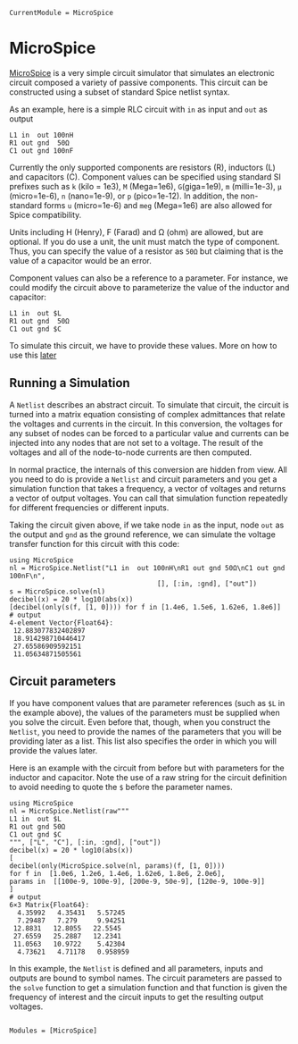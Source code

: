 ```@meta
CurrentModule = MicroSpice
```

# MicroSpice

[MicroSpice](https://github.com/tdunning/MicroSpice.jl) is a very
simple circuit simulator that simulates an electronic circuit composed
a variety of passive components. This circuit can be constructed using
a subset of standard Spice netlist syntax.

As an example, here is a simple RLC circuit with `in` as input and `out` as
output

```
L1 in  out 100nH
R1 out gnd  50Ω
C1 out gnd 100nF
```

Currently the only supported components are resistors (R), inductors (L)
and capacitors (C). Component values can be specified using standard SI
prefixes such as `k` (kilo = 1e3), `M` (Mega=1e6), `G`(giga=1e9), `m`
(milli=1e-3), `μ` (micro=1e-6), `n` (nano=1e-9), or `p` (pico=1e-12). In
addition, the non-standard forms `u` (micro=1e-6) and `meg` (Mega=1e6) are
also allowed for Spice compatibility.

Units including H (Henry), F (Farad) and Ω (ohm) are allowed, but are
optional.  If you do use a unit, the unit must match the type of
component. Thus, you can specify the value of a resistor as `50Ω` but
claiming that is the value of a capacitor would be an error.

Component values can also be a reference to a parameter. For instance,
we could modify the circuit above to parameterize the value of the
inductor and capacitor:

```
L1 in  out $L
R1 out gnd  50Ω
C1 out gnd $C
```
To simulate this circuit, we have to provide these values. More on how
to use this [later](#Circuit-parameters)
## Running a Simulation

A `Netlist` describes an abstract circuit. To simulate that circuit,
the circuit is turned into a matrix equation consisting of complex
admittances that relate the voltages and currents in the circuit. In
this conversion, the voltages for any subset of nodes can be forced to
a particular value and currents can be injected into any nodes that
are not set to a voltage.  The result of the voltages and all of the
node-to-node currents are then computed.

In normal practice, the internals of this conversion are hidden from
view.  All you need to do is provide a `Netlist` and circuit
parameters and you get a simulation function that takes a frequency, a
vector of voltages and returns a vector of output voltages. You can
call that simulation function repeatedly for different frequencies or
different inputs.

Taking the circuit given above, if we take node `in` as the input,
node `out` as the output and `gnd` as the ground reference, we can
simulate the voltage transfer function for this circuit with this
code:

```jldoctest; filter = r"(\d*)\.(\d{9})\d+" => s"\1.\2***"
using MicroSpice
nl = MicroSpice.Netlist("L1 in  out 100nH\nR1 out gnd 50Ω\nC1 out gnd 100nF\n",
                                     [], [:in, :gnd], ["out"])
s = MicroSpice.solve(nl)
decibel(x) = 20 * log10(abs(x))
[decibel(only(s(f, [1, 0]))) for f in [1.4e6, 1.5e6, 1.62e6, 1.8e6]]
# output
4-element Vector{Float64}:
 12.883077832402897
 18.914298710446417
 27.65586909592151
 11.05634871505561
```
## Circuit parameters

If you have component values that are parameter references (such as
`$L` in the example above), the values of the parameters must be
supplied when you solve the circuit. Even before that, though, when
you construct the `Netlist`, you need to provide the names of the
parameters that you will be providing later as a list. This list also
specifies the order in which you will provide the values later.

Here is an example with the circuit from before but with parameters
for the inductor and capacitor. Note the use of a raw string for the
circuit definition to avoid needing to quote the `$` before the
parameter names.

```jldoctest; filter = r"(\d*)\.(\d{9})\d+" => s"\1.\2***"
using MicroSpice
nl = MicroSpice.Netlist(raw"""
L1 in  out $L
R1 out gnd 50Ω
C1 out gnd $C
""", ["L", "C"], [:in, :gnd], ["out"])
decibel(x) = 20 * log10(abs(x))
[ 
decibel(only(MicroSpice.solve(nl, params)(f, [1, 0])))
for f in  [1.0e6, 1.2e6, 1.4e6, 1.62e6, 1.8e6, 2.0e6],
params in  [[100e-9, 100e-9], [200e-9, 50e-9], [120e-9, 100e-9]]
]
# output
6×3 Matrix{Float64}:
  4.35992   4.35431   5.57245
  7.29487   7.279     9.94251
 12.8831   12.8055   22.5545
 27.6559   25.2887   12.2341
 11.0563   10.9722    5.42304
  4.73621   4.71178   0.958959
```
In this example, the `Netlist` is defined and all parameters, inputs
and outputs are bound to symbol names. The circuit parameters are
passed to the `solve` function to get a simulation function and that
function is given the frequency of interest and the circuit inputs to
get the resulting output voltages.

```@index
```

```@autodocs
Modules = [MicroSpice]
```
